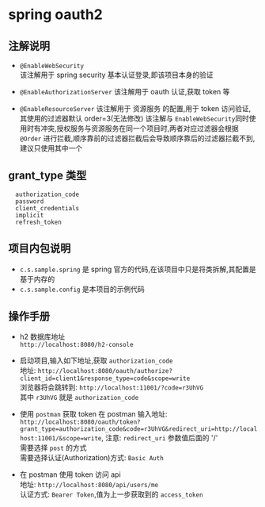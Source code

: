 # spring oauth2
## 注解说明
- `@EnableWebSecurity`  
  该注解用于 spring security 基本认证登录,即该项目本身的验证

- `@EnableAuthorizationServer`
  该注解用于 oauth 认证,获取 token 等

- `@EnableResourceServer`
  该注解用于 资源服务 的配置,用于 token 访问验证,其使用的过滤器默认 order=3(无法修改) 
  该注解与 `EnableWebSecurity`同时使用时有冲突,授权服务与资源服务在同一个项目时,两者对应过滤器会根据 `@Order` 进行拦截,顺序靠前的过滤器拦截后会导致顺序靠后的过滤器拦截不到,建议只使用其中一个
 
## grant_type 类型
```
  authorization_code
  password
  client_credentials
  implicit
  refresh_token
```

## 项目内包说明
- `c.s.sample.spring` 是 spring 官方的代码,在该项目中只是将类拆解,其配置是基于内存的
- `c.s.sample.config` 是本项目的示例代码

## 操作手册
- h2 数据库地址  
  `http://localhost:8080/h2-console`
- 启动项目,输入如下地址,获取 `authorization_code`  
  地址: `http://localhost:8080/oauth/authorize?client_id=client1&response_type=code&scope=write`  
  浏览器将会跳转到: `http://localhost:11001/?code=r3UhVG`  
  其中 `r3UhVG` 就是 `authorization_code`  

- 使用 `postman` 获取 token
在 postman 输入地址: `http://localhost:8080/oauth/token?grant_type=authorization_code&code=r3UhVG&redirect_uri=http://localhost:11001/&scope=write`,
注意:
  `redirect_uri` 参数值后面的 '/'  
  需要选择 `post` 的方式  
  需要选择认证(Authorization)方式: `Basic Auth`  
  
- 在 postman 使用 token 访问 api  
地址: `http://localhost:8080/api/users/me`  
认证方式: `Bearer Token`,值为上一步获取到的 `access_token`














